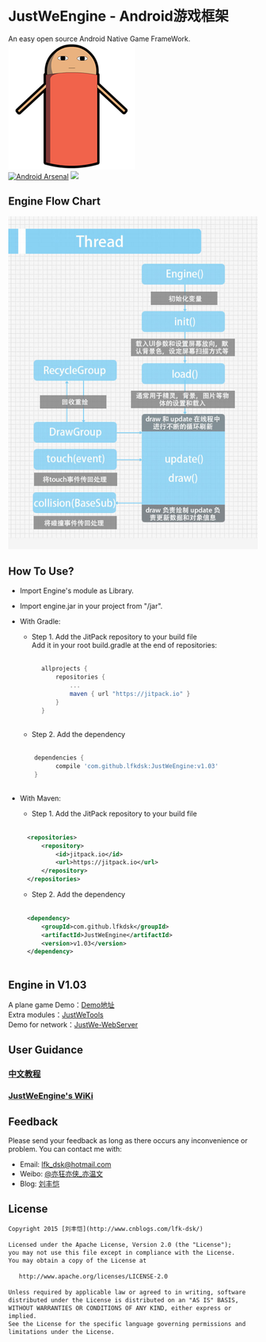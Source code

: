 # JustWeEngine - Android游戏框架
An easy open source Android Native Game FrameWork.  
![logo](art/justwe.png)  
[![Android Arsenal](https://img.shields.io/badge/Android%20Arsenal-JustWeEngine-green.svg?style=true)](https://android-arsenal.com/details/1/2903) [![](https://jitpack.io/v/lfkdsk/JustWeEngine.svg)](https://jitpack.io/#lfkdsk/JustWeEngine)

## Engine Flow Chart  
![engine](art/engine.jpg)  
## How To Use?  
* Import Engine's module as Library.  
* Import engine.jar in your project from "/jar".    
* With Gradle:  
  * Step 1. Add the JitPack repository to your build file  
  Add it in your root build.gradle at the end of repositories:  
  
  ``` groovy  
  
    	allprojects {
			repositories {
				...
				maven { url "https://jitpack.io" }
			}
		}
   	
  ```
  
  * Step 2. Add the dependency  
  
  
  ``` groovy
  
      dependencies {
	        compile 'com.github.lfkdsk:JustWeEngine:v1.03'
	  }
		
  ```
* With Maven:  
  * Step 1. Add the JitPack repository to your build file  
  
  ``` xml
  
    <repositories>
		<repository>
		    <id>jitpack.io</id>
		    <url>https://jitpack.io</url>
		</repository>
	</repositories>
  
  ```
  
  * Step 2. Add the dependency  
  
  ``` xml
  	
    <dependency>
	    <groupId>com.github.lfkdsk</groupId>
	    <artifactId>JustWeEngine</artifactId>
	    <version>v1.03</version>
	</dependency>
	
  ```

## Engine in V1.03

A plane game Demo：[Demo地址](https://github.com/lfkdsk/EngineDemo)  
Extra modules：[JustWeTools](https://github.com/lfkdsk/JustWeTools)  
Demo for network：[JustWe-WebServer](https://github.com/lfkdsk/JustWe-WebServer)  

## User Guidance  

### [中文教程](info.md)  

### [JustWeEngine's WiKi](https://github.com/lfkdsk/JustWeEngine/wiki)

## Feedback    
Please send your feedback as long as there occurs any inconvenience or problem. You can contact me with:
* Email: lfk_dsk@hotmail.com  
* Weibo: [@亦狂亦侠_亦温文](http://www.weibo.com/u/2443510260)  
* Blog:  [刘丰恺](http://www.cnblogs.com/lfk-dsk/)  

## License

    Copyright 2015 [刘丰恺](http://www.cnblogs.com/lfk-dsk/)

    Licensed under the Apache License, Version 2.0 (the "License");
    you may not use this file except in compliance with the License.
    You may obtain a copy of the License at

       http://www.apache.org/licenses/LICENSE-2.0

    Unless required by applicable law or agreed to in writing, software
    distributed under the License is distributed on an "AS IS" BASIS,
    WITHOUT WARRANTIES OR CONDITIONS OF ANY KIND, either express or implied.
    See the License for the specific language governing permissions and
    limitations under the License.

